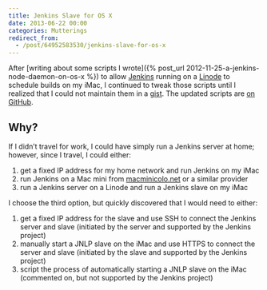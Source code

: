 ```yaml
---
title: Jenkins Slave for OS X
date: 2013-06-22 00:00
categories: Mutterings
redirect_from:
  - /post/64952583530/jenkins-slave-for-os-x
---
```

After [writing about some scripts I wrote]({% post_url 2012-11-25-a-jenkins-node-daemon-on-os-x %}) to allow [Jenkins](https://jenkins-ci.org/) running on a [Linode](https://www.linode.com/?r=b70e8c306162d25af8a47771c9226cdedf99e94a) to schedule builds on my iMac, I continued to tweak those scripts until I realized that I could not maintain them in a [gist](https://help.github.com/articles/creating-gists). The updated scripts are [on GitHub](https://github.com/rhwood/jenkins-slave-osx).

## Why?

If I didn&rsquo;t travel for work, I could have simply run a Jenkins server at home; however, since I travel, I could either:

1. get a fixed IP address for my home network and run Jenkins on my iMac
2. run Jenkins on a Mac mini from [macminicolo.net](https://www.macminicolo.net) or a similar provider
3. run a Jenkins server on a Linode and run a Jenkins slave on my iMac

I choose the third option, but quickly discovered that I would need to either:

1. get a fixed IP address for the slave and use SSH to connect the Jenkins server and slave (initiated by the server and supported by the Jenkins project)
2. manually start a JNLP slave on the iMac and use HTTPS to connect the server and slave (initiated by the slave and supported by the Jenkins project)
3. script the process of automatically starting a JNLP slave on the iMac (commented on, but not supported by the Jenkins project)
